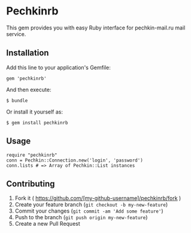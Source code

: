 # Pechkinrb

This gem provides you with easy Ruby interface for pechkin-mail.ru mail service.

## Installation

Add this line to your application's Gemfile:

    gem 'pechkinrb'

And then execute:

    $ bundle

Or install it yourself as:

    $ gem install pechkinrb

## Usage

    require "pechkinrb"
    conn = Pechkin::Connection.new('login', 'password')
    conn.lists # => Array of Pechkin::List instances


## Contributing

1. Fork it ( https://github.com/[my-github-username]/pechkinrb/fork )
2. Create your feature branch (`git checkout -b my-new-feature`)
3. Commit your changes (`git commit -am 'Add some feature'`)
4. Push to the branch (`git push origin my-new-feature`)
5. Create a new Pull Request
